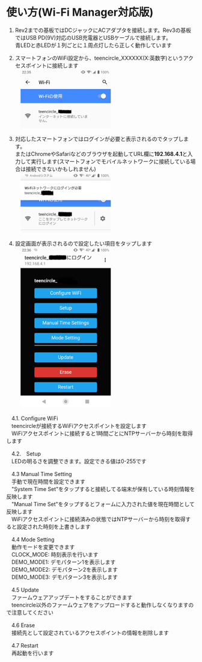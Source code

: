 # 使い方(Wi-Fi Manager対応版)
  
1. Rev2までの基板ではDCジャックにACアダプタを接続します。Rev3の基板ではUSB PD(9V)対応のUSB充電器とUSBケーブルで接続します。  
青LEDと赤LEDが１列ごとに１周点灯したら正しく動作しています  
  
2. スマートフォンのWiFi設定から、teencircle_XXXXXX(X:英数字)というアクセスポイントに接続します  
　<img src="../image/image_usage2_1.png" width=50%>  
  
3. 対応したスマートフォンではログインが必要と表示されるのでタップします。  
またはChromeやSafariなどのブラウザを起動してURL欄に**192.168.4.1**と入力して実行します(スマートフォンでモバイルネットワークに接続している場合は接続できないかもしれません)  
　<img src="../image/image_usage2_2.png" width=50%>  
  
4. 設定画面が表示されるので設定したい項目をタップします  
　<img src="../image/image_usage2_3.png" width=50%>  

  　4.1. Configure WiFi  
    　teencircleが接続するWiFiアクセスポイントを設定します  
    　WiFiアクセスポイントに接続すると1時間ごとにNTPサーバーから時刻を取得します  

  　4.2.　Setup  
    　LEDの明るさを調整できます。設定できる値は0-255です  

  　4.3 Manual Time Setting  
    　手動で現在時間を設定できます  
    　"System Time Set"をタップすると接続してる端末が保有している時刻情報を反映します  
    　"Manual Time Set"をタップするとフォームに入力された値を現在時間として反映します  
    　WiFiアクセスポイントに接続済みの状態ではNTPサーバーから時刻を取得すると設定された時刻を上書きします  

  　4.4 Mode Setting  
    　動作モードを変更できます  
    　CLOCK_MODE: 時刻表示を行います  
    　DEMO_MODE1: デモパターン1を表示します  
    　DEMO_MODE2: デモパターン2を表示します  
    　DEMO_MODE3: デモパターン3を表示します  

  　4.5 Update  
    　ファームウェアアップデートをすることができます  
    　teencircle以外のファームウェアをアップロードすると動作しなくなりますので注意してください  

  　4.6 Erase  
    　接続先として設定されているアクセスポイントの情報を削除します  

  　4.7 Restart  
    　再起動を行います
